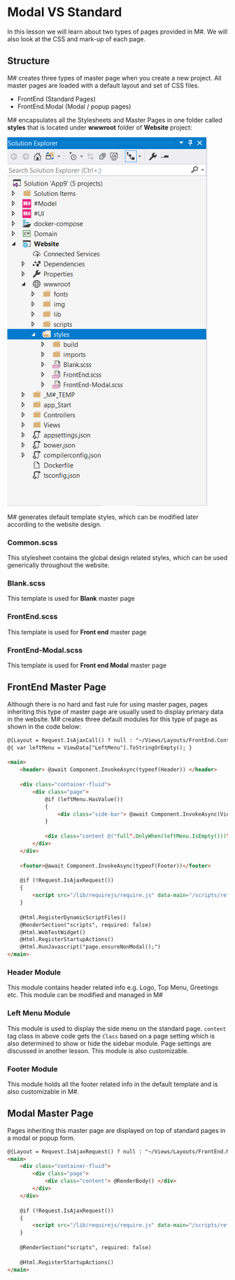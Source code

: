 # Modal VS Standard

In this lesson we will learn about two types of pages provided in M#. We will also look at the CSS and mark-up of each page.

## Structure
M# creates three types of master page when you create a new project. All master pages are loaded with a default layout and set of CSS files.

- FrontEnd (Standard Pages)
- FrontEnd.Modal (Modal / popup pages)

M# encapsulates all the Stylesheets and Master Pages in one folder called **styles** that is located under **wwwroot** folder of **Website** project:

![Master Pages Structure](images/UIStructure.PNG "Master Pages Structure")

M# generates default template styles, which can be modified later according to the website design.

### Common.scss
This stylesheet contains the global design related styles, which can be used generically throughout the website.

### Blank.scss
This template is used for **Blank** master page

### FrontEnd.scss
This template is used for **Front end** master page

### FrontEnd-Modal.scss
This template is used for **Front end Modal** master page

## FrontEnd Master Page
Although there is no hard and fast rule for using master pages, pages inheriting this type of master page are usually used to display primary data in the website. M# creates three default modules for this type of page as shown in the code below:

```HTML
@{Layout = Request.IsAjaxCall() ? null : "~/Views/Layouts/FrontEnd.Container.cshtml";}
@{ var leftMenu = ViewData["LeftMenu"].ToStringOrEmpty(); }

<main>
    <header> @await Component.InvokeAsync(typeof(Header)) </header>

    <div class="container-fluid">
        <div class="page">
            @if (leftMenu.HasValue())
            {
                <div class="side-bar"> @await Component.InvokeAsync(ViewData["LeftMenu"].ToString()) </div>
            }

            <div class="content @("full".OnlyWhen(leftMenu.IsEmpty()))">@RenderBody()</div>
        </div>
    </div>

    <footer>@await Component.InvokeAsync(typeof(Footer))</footer>

    @if (!Request.IsAjaxRequest())
    {
        <script src="/lib/requirejs/require.js" data-main="/scripts/references"></script>
    }

    @Html.RegisterDynamicScriptFiles()
    @RenderSection("scripts", required: false)
    @Html.WebTestWidget()
    @Html.RegisterStartupActions()
    @Html.RunJavascript("page.ensureNonModal();")
</main>
```

### Header Module
This module contains header related info e.g. Logo, Top Menu, Greetings etc. This module can be modified and managed in M#

### Left Menu Module
This module is used to display the side menu on the standard page. `content` tag class in above code gets the `Class` based on a page setting which is also determined to show or hide the sidebar module. Page settings are discussed in another lesson. This module is also customizable.

### Footer Module
This module holds all the footer related info in the default template and is also customizable in M#.

## Modal Master Page
Pages inheriting this master page are displayed on top of standard pages in a modal or popup form.

```HTML
@{Layout = Request.IsAjaxRequest() ? null : "~/Views/Layouts/FrontEnd.Modal.Container.cshtml";}
<main>
    <div class="container-fluid">
        <div class="page">
            <div class="content"> @RenderBody() </div>
        </div>
    </div>
    
    @if (!Request.IsAjaxRequest())
    {
        <script src="/lib/requirejs/require.js" data-main="/scripts/references"></script>
    }

    @RenderSection("scripts", required: false)

    @Html.RegisterStartupActions()
</main>
```
